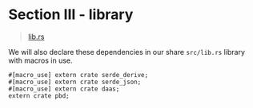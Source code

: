 # Section III - library

> [lib.rs](https://github.com/dsietz/daas-workshop/blob/master/rust-daas/src/lib.rs)

We will also declare these dependencies in our share `src/lib.rs` library with macros in use.

```text
#[macro_use] extern crate serde_derive;
#[macro_use] extern crate serde_json;
#[macro_use] extern crate daas;
extern crate pbd;
```

